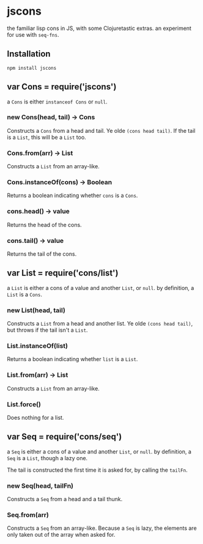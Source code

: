 # jscons

  the familiar lisp cons in JS, with some Clojuretastic extras.
  an experiment for use with `seq-fns`.

## Installation

    npm install jscons

## var Cons = require('jscons')

  a `Cons` is either `instanceof Cons` or `null`.

### new Cons(head, tail) → Cons

  Constructs a `Cons` from a head and tail. Ye olde `(cons head tail)`.
  If the tail is a `List`, this will be a `List` too.

### Cons.from(arr) → List

  Constructs a `List` from an array-like.

### Cons.instanceOf(cons) → Boolean

  Returns a boolean indicating whether `cons` is a `Cons`.

### cons.head() → value

  Returns the head of the cons.

### cons.tail() → value

  Returns the tail of the cons.

## var List = require('cons/list')

  a `List` is either a cons of a value and another `List`, or `null`.
  by definition, a `List` is a `Cons`.

### new List(head, tail)

  Constructs a `List` from a head and another list.
  Ye olde `(cons head tail)`, but throws if the tail isn't a `List`.

### List.instanceOf(list)

  Returns a boolean indicating whether `list` is a `List`.

### List.from(arr) → List

  Constructs a `List` from an array-like.

### List.force()

  Does nothing for a list.

## var Seq = require('cons/seq')

  a `Seq` is either a cons of a value and another `List`, or `null`.
  by definition, a `Seq` is a `List`, though a lazy one.

  The tail is constructed the first time it is asked for, by calling the `tailFn`.

### new Seq(head, tailFn)

  Constructs a `Seq` from a head and a tail thunk.

### Seq.from(arr)

  Constructs a `Seq` from an array-like. Because a `Seq` is lazy, the elements are only taken out of the array when asked for.

